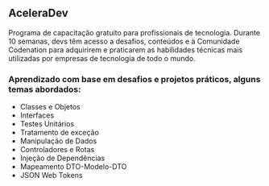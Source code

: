 ## AceleraDev

Programa de capacitação gratuito para profissionais de tecnologia. Durante 10 semanas, devs têm acesso a desafios, conteúdos e à Comunidade Codenation para adquirirem e praticarem as habilidades técnicas mais utilizadas por empresas de tecnologia de todo o mundo.

### Aprendizado com base em desafios e projetos práticos, alguns temas abordados:

- Classes e Objetos
- Interfaces
- Testes Unitários
- Tratamento de exceção
- Manipulação de Dados
- Controladores e Rotas
- Injeção de Dependências
- Mapeamento DTO-Modelo-DTO
- JSON Web Tokens
